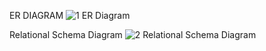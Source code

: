 ER DIAGRAM
![1  ER Diagram](https://github.com/ayush-129/Olympic_Games_DBMS_project/assets/140801177/ed3fe419-38fe-41be-b20c-1474ed72e546)

Relational Schema Diagram
![2  Relational Schema Diagram](https://github.com/ayush-129/Olympic_Games_DBMS_project/assets/140801177/72c9cb04-40ac-4ec9-92c1-410ae0749b31)
